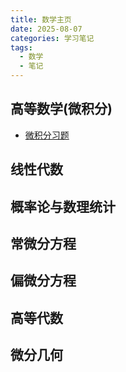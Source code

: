 ```yaml
---
title: 数学主页
date: 2025-08-07
categories: 学习笔记
tags:
  - 数学
  - 笔记
---
```


## 高等数学(微积分)

- [微积分习题](./mathematics/calculus-questions.md)

## 线性代数

## 概率论与数理统计

## 常微分方程

## 偏微分方程

## 高等代数

## 微分几何

